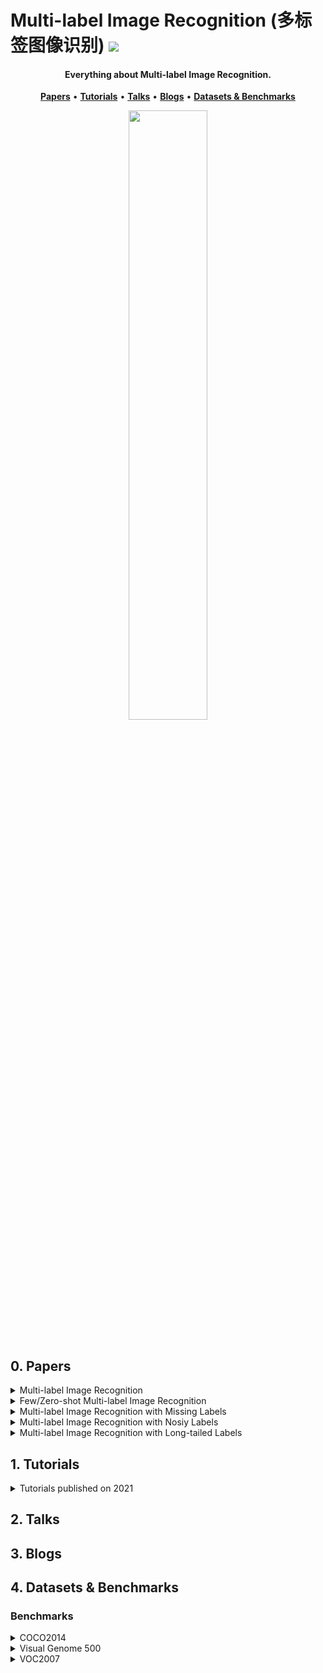 # Multi-label Image Recognition (多标签图像识别) ![](https://visitor-badge.glitch.me/badge?page_id=putao537.Awesome-Multi-label-Image-Recognition)

<h4 align="center">Everything about Multi-label Image Recognition.</h4>

<p align="center">
  <strong><a href="#0">Papers</a></strong> •
  <strong><a href="#1">Tutorials</a></strong> •
  <strong><a href="#2">Talks</a></strong> •
  <strong><a href="#3">Blogs</a></strong> •
  <strong><a href="#4">Datasets & Benchmarks</a></strong>
</p>

<div align=center>
  <img src='./Figures/WeChat.png' width="50%" />
</div>

<div align=center>
  <a href="https://www.zhihu.com/people/putao537"><img src="https://img.shields.io/badge/知乎-blue" alt=""></a> <a href="https://twitter.com/TaoPu537"><img src="https://img.shields.io/badge/Twitter-blue" alt=""></a> <a href="https://wx.zsxq.com/dweb2/index/group/15288888851422"><a href="https://space.bilibili.com/11722513"><img src="https://img.shields.io/badge/Bilibili-blue" alt=""></a>
</div>

<h2 id="0">0. Papers</h2>

<details>
  <summary> Multi-label Image Recognition </summary>
  
### 2022
|  **Pub.**  | **Title**                                                    |                          **Links**                           |
| :--------: | :----------------------------------------------------------- | :----------------------------------------------------------: |
| **TPAMI** | **[KGGR]** Knowledge-Guided Multi-Label Few-Shot Learning for General Image Recognition | [PDF](https://arxiv.org/abs/2009.09450) |
| **TIP** | **[SST]** SST: Spatial and Semantic Transformers for Multi-label Image Recognition | [PDF](https://ieeexplore.ieee.org/stamp/stamp.jsp?tp=&arnumber=9733172) |
| **TNNLS** | **[FDDS]** Multilabel Convolutional Network With Feature Denoising and Details Supplement | [PDF](https://ieeexplore.ieee.org/stamp/stamp.jsp?tp=&arnumber=9721413) |
| arxiv | **[GATN]** Graph Attention Transformer Network for Multi-Label Image Classification | [PDF](https://arxiv.org/pdf/2203.04049.pdf) |
  
### 2021       
|  **Pub.**  | **Title**                                                    |                          **Links**                           |
| :--------: | :----------------------------------------------------------- | :----------------------------------------------------------: |
| **TPAMI** | **[P-GCN]** Learning Graph Convolutional Networks for Multi-Label Recognition and Applications | [PDF](https://ieeexplore.ieee.org/abstract/document/9369105) |
| **TIP** | **[MCAR]** Learning to Discover Multi-Class Attentional Regions for Multi-Label Image Recognition | [PDF](https://arxiv.org/abs/2007.01755)/[Code](https://github.com/gaobb/MCAR) |
| **CVPR** | **[C-Trans]** General Multi-label Image Classification with Transformers | [PDF](https://openaccess.thecvf.com/content/CVPR2021/papers/Lanchantin_General_Multi-Label_Image_Classification_With_Transformers_CVPR_2021_paper.pdf)/[Code](https://github.com/QData/C-Tran) | 
| **ICCV** | **[TDRG]** Transformer-based Dual Relation Graph for Multi-label Image Recognition | [PDF](https://openaccess.thecvf.com/content/ICCV2021/papers/Zhao_Transformer-Based_Dual_Relation_Graph_for_Multi-Label_Image_Recognition_ICCV_2021_paper.pdf)/[Code](https://github.com/iCVTEAM/TDRG) |
| **ICCV** | **[ASL]** Asymmetric Loss For Multi-Label Classification | [PDF](https://openaccess.thecvf.com/content/ICCV2021/papers/Ridnik_Asymmetric_Loss_for_Multi-Label_Classification_ICCV_2021_paper.pdf)/[Code](https://github.com/Alibaba-MIIL/ASL) |
| **ICCV** | **[CSRA]** Residual Attention: A Simple but Effective Method for Multi-Label Recognition | [PDF](https://openaccess.thecvf.com/content/ICCV2021/papers/Zhu_Residual_Attention_A_Simple_but_Effective_Method_for_Multi-Label_Recognition_ICCV_2021_paper.pdf)/[Code](https://github.com/Kevinz-code/CSRA) |
| **ICCV** | **[TkML-AP]** TkML-AP: Adversarial Attacks to Top-k Multi-Label Learning | [PDF](https://openaccess.thecvf.com/content/ICCV2021/papers/Hu_TkML-AP_Adversarial_Attacks_to_Top-k_Multi-Label_Learning_ICCV_2021_paper.pdf) |
| **AAAI**  | **[DSDL]** Deep Semantic Dictionary Learning for Multi-label Image Classification | [PDF](https://ojs.aaai.org/index.php/AAAI/article/view/16472/16279)/[Code](https://github.com/ZFT-CQU/DSDL) |
| **AAAI** | **[MGTN]** Modular Graph Transformer Networks for Multi-Label Image Classification | [PDF](https://people.cs.umu.se/sonvx/files/2021_AAAI_MGTN.pdf)/[Code](https://github.com/ReML-AI/MGTN) |
| **IJCAI** | **[GM-MLIC]** GM-MLIC: Graph Matching based Multi-Label Image Classification | [PDF](https://www.ijcai.org/proceedings/2021/0163.pdf) |
| **ACM MM** | **[M3TR]** M3TR: Multi-modal Multi-label Recognition with Transformer | [PDF](https://dl.acm.org/doi/pdf/10.1145/3474085.3475191)/[Code](https://github.com/iCVTEAM/M3TR) |
| arxiv | MlTr: Multi-label Classification with Transformer | [PDF](https://arxiv.org/abs/2106.06195)/[Code](https://github.com/starmemda/MlTr/) | 
| arxiv | Query2Label: A Simple Transformer Way to Multi-Label Classification | [PDF](https://arxiv.org/pdf/2107.10834.pdf)/[Code](https://github.com/SlongLiu/query2labels) |
| arxiv | Multi-layered Semantic Representation Network for Multi-label Image Classification | [PDF](https://arxiv.org/pdf/2106.11596.pdf) | 
| arxiv | Contrast Learning Visual Attention for Multi Label Classification | [PDF](https://arxiv.org/pdf/2107.11626.pdf) |
| arxiv | Learning Discriminative Representations for Multi-Label Image Recognition | [PDF](https://arxiv.org/pdf/2107.11159.pdf) |
| arxiv | Fine-Grained AutoAugmentation for Multi-Label Classification | [PDF](https://arxiv.org/pdf/2107.05384.pdf) |

### 2020       

|  **Pub.**  | **Title**                                                    |                          **Links**                           |
| :--------: | :----------------------------------------------------------- | :----------------------------------------------------------: |
|  **TMM** | **[DER]** Disentangling, Embedding and Ranking Label Cues for Multi-Label Image Recognition | [PDF](https://ieeexplore.ieee.org/document/9122471) |
|  **TMM** | **[TS-GCN]** Joint Input and Output Space Learning for Multi-Label Image Classification | [PDF](https://ieeexplore.ieee.org/document/9115821) |
|  **CVPR** | **[PLA]** Orderless_Recurrent_Models_for_Multi-Label_Classification | [PDF](https://openaccess.thecvf.com/content_CVPR_2020/papers/Yazici_Orderless_Recurrent_Models_for_Multi-Label_Classification_CVPR_2020_paper.pdf)/[Code](https://github.com/voyazici/orderless-rnn-classification) |
| **CVPR** | Don’t Judge an Object by Its Context: Learning to Overcome Contextual Bias | [PDF](https://openaccess.thecvf.com/content_CVPR_2020/papers/Singh_Dont_Judge_an_Object_by_Its_Context_Learning_to_Overcome_CVPR_2020_paper.pdf)/[Code](https://github.com/princetonvisualai/ContextualBias) |
|  **ECCV** | **[ADD-GCN]** Attention-Driven Dynamic Graph Convolutional Network for Multi-Label Image Recognition | [PDF](https://arxiv.org/abs/2012.02994)/[Code](https://github.com/Yejin0111/ADD-GCN) |
|  **AAAI** | **[KSSNet]** Multi-Label Classification with Label Graph Superimposing | [PDF](https://arxiv.org/abs/1911.09243)/[Code](https://github.com/mathkey/mssnet) |
|  **AAAI** | Cross-Modality Attention with Semantic Graph Embedding for Multi-Label Classification | [PDF](https://arxiv.org/abs/1912.07872) |
| **ACM MM** | **[SGTN]** Privacy-Preserving Visual Content Tagging using Graph Transformer Networks | [PDF](https://dl.acm.org/doi/10.1145/3394171.3414047)/[Code](https://github.com/ReML-AI/sgtn) |
| **ACM MM** | **[AdaHGNN]** AdaHGNN: Adaptive Hypergraph Neural Networks for Multi-Label Image Classification | [PDF](https://dl.acm.org/doi/10.1145/3394171.3414046) |
| arxiv | **[IA-GCN]** Instance-Aware Graph Convolutional Network for Multi-Label Classification | [PDF](https://arxiv.org/pdf/2008.08407.pdf) |

### 2019       

| **Pub.** | **Title**                                                    |                          **Links**                           |
| :------: | :----------------------------------------------------------- | :----------------------------------------------------------: |
| **CVPR** | **[ML-GCN]** Multi-Label Image Recognition with Graph Convolutional Networks | [PDF](https://openaccess.thecvf.com/content_CVPR_2019/papers/Chen_Multi-Label_Image_Recognition_With_Graph_Convolutional_Networks_CVPR_2019_paper.pdf)/[Code](https://github.com/Megvii-Nanjing/ML-GCN) |
| **CVPR** | **[VAC]** Visual Attention Consistency under Image Transforms for Multi-Label Image Classification | [PDF](https://openaccess.thecvf.com/content_CVPR_2019/papers/Guo_Visual_Attention_Consistency_Under_Image_Transforms_for_Multi-Label_Image_Classification_CVPR_2019_paper.pdf)/[Code](https://github.com/hguosc/visual_attention_consistency) |
| **ICCV** | **[SSGRL]** Learning Semantic-Specific Graph Representation for Multi-Label Image Recognition | [PDF](https://arxiv.org/abs/1908.07325)/[Code](https://github.com/HCPLab-SYSU/SSGRL) |

### 2015~2018       

| **Pub.**  | **Title**                                                    |                          **Links**                           |
| :-------: | :----------------------------------------------------------- | :----------------------------------------------------------: |
| **TPAMI'15** | **[HCP]** HCP: A Flexible CNN Framework for Multi-Label Image Classification | [PDF](https://ieeexplore.ieee.org/document/7305792)  |
| **AAAI'18** | **[Order-Free RNN]** Order-Free RNN with Visual Attention for Multi-Label Classification | [PDF](https://arxiv.org/abs/1707.05495) |
| **AAAI'19** | Recurrent Attentional Reinforcement Learning for Multi-label Image Recognition | [PDF](https://arxiv.org/pdf/1712.07465.pdf) |
| **IJCAI'18** | **[MsDPD]** Multi-scale and Discriminative Part Detectors Based Features for Multi-label Image Classification | [PDF](https://www.ijcai.org/Proceedings/2018/0090.pdf) |
| **ICCV'17** | **[WILDCAT]** WILDCAT: Weakly Supervised Learning of Deep ConvNets for Image Classification, Pointwise Localization and Segmentation | [PDF](https://openaccess.thecvf.com/content_cvpr_2017/papers/Durand_WILDCAT_Weakly_Supervised_CVPR_2017_paper.pdf)/[Code](https://github.com/durandtibo/wildcat.pytorch) |
| **ICCV'17** | **[RDAR]** Multi-label Image Recognition by Recurrently Discovering Attentional Regions | [PDF](https://openaccess.thecvf.com/content_ICCV_2017/papers/Wang_Multi-Label_Image_Recognition_ICCV_2017_paper.pdf)/[Code](https://github.com/James-Yip/AttentionImageClass) |
| **CVPR'17** | **[SRN]** Learning Spatial Regularization with Image-level Supervisions for Multi-label Image Classification | [PDF](https://openaccess.thecvf.com/content_cvpr_2017/papers/Zhu_Learning_Spatial_Regularization_CVPR_2017_paper.pdf)/[Code](https://github.com/zhufengx/SRN_multilabel) |
| **CVPR'16** | **[CNN-RNN]** CNN-RNN: A Unified Framework for Multi-label Image Classification | [PDF](https://arxiv.org/abs/1604.04573)/[Code](https://github.com/AmrMaghraby/CNN-RNN-A-Unified-Framework-for-Multi-label-Image-Classification) |

</details>


<details>
  <summary> Few/Zero-shot Multi-label Image Recognition </summary>

| **Pub.** | **Title**                                                    |                          **Links**                           |
| :------: | :----------------------------------------------------------- | :----------------------------------------------------------: |
| **TPAMI'20** | **[KGGR]** Knowledge-Guided Multi-Label Few-Shot Learning for General Image Recognition | [PDF](https://arxiv.org/abs/2009.09450) |
| **TIP'20** | Deep Ranking for Image Zero-Shot Multi-Label Classification | [PDF](https://ieeexplore.ieee.org/stamp/stamp.jsp?tp=&arnumber=9093152) |
| **AAAI'22** | Inferring Prototypes for Multi-Label Few-Shot Image Classification with Word Vector Guided Attention | [PDF](https://www.aaai.org/AAAI22Papers/AAAI-4546.YanK.pdf) |
| **ICCV'21** | **[BiAM]** Discriminative Region-based Multi-Label Zero-Shot Learning |[PDF](https://openaccess.thecvf.com/content/ICCV2021/papers/Narayan_Discriminative_Region-Based_Multi-Label_Zero-Shot_Learning_ICCV_2021_paper.pdf)/[Code](https://github.com/akshitac8/BiAM) |
| **ICCV'21** | Semantic Diversity Learning for Zero-Shot Multi-label Classification | [PDF](https://openaccess.thecvf.com/content/ICCV2021/papers/Ben-Cohen_Semantic_Diversity_Learning_for_Zero-Shot_Multi-Label_Classification_ICCV_2021_paper.pdf)/[Code](https://github.com/Alibaba-MIIL/ZS_SDL) |
| **ICCV'21** | Interaction Compass: Multi-Label Zero-Shot Learning of Human-Object Interactions via Spatial Relations | [PDF](https://openaccess.thecvf.com/content/ICCV2021/papers/Hu_TkML-AP_Adversarial_Attacks_to_Top-k_Multi-Label_Learning_ICCV_2021_paper.pdf) |
| **CVPR'20** | A Shared Multi-Attention Framework for Multi-Label Zero-Shot Learning | [PDF](https://openaccess.thecvf.com/content_CVPR_2020/papers/Huynh_A_Shared_Multi-Attention_Framework_for_Multi-Label_Zero-Shot_Learning_CVPR_2020_paper.pdf) |
| **CVPR'18** | Multi-Label Zero-Shot Learning with Structured Knowledge Graphs | [PDF](https://openaccess.thecvf.com/content_cvpr_2018/papers/Lee_Multi-Label_Zero-Shot_Learning_CVPR_2018_paper.pdf)/[Code](https://github.com/Phoenix1327/ML-ZSL) |
| **CVPR'16** | Fast Zero-Shot Image Tagging | [PDF](https://openaccess.thecvf.com/content_cvpr_2016/papers/Zhang_Fast_Zero-Shot_Image_CVPR_2016_paper.pdf)/[Code](https://github.com/brthmas/Fast-Zero-Shot-Image-Tagging) |
| arxiv | Multi-Label Learning from Single Positive Labels | [PDF](https://arxiv.org/pdf/2106.09708.pdf)|
| arxiv | Towards Unbiased Multi-label Zero-Shot Learning with Pyramid and Semantic Attention | [PDF](https://arxiv.org/pdf/2203.03483.pdf) |
</details>


<details>
  <summary> Multi-label Image Recognition with Missing Labels </summary>
  
|  **Pub.**   | **Title**                                                    |                          **Links**                           |
| :---------: | :----------------------------------------------------------- | :----------------------------------------------------------: |
| **TPAMI'21** | **[P-GCN]** Learning Graph Convolutional Networks for Multi-Label Recognition and Applications | [PDF](https://ieeexplore.ieee.org/abstract/document/9369105) |
| **AAAI'22** | **[SARB]** Semantic-Aware Representation Blending for Multi-Label Image Recognition with Partial Labels | [PDF](https://www.aaai.org/AAAI22Papers/AAAI-1134.PuT.pdf)/[Code](https://github.com/HCPLab-SYSU/HCP-MLR-PL) |
| **AAAI'22** | **[SST]** Structured Semantic Transfer for Multi-Label Recognition with Partial Labels | [PDF](https://www.aaai.org/AAAI22Papers/AAAI-1133.ChenT.pdf)/[Code](https://github.com/HCPLab-SYSU/HCP-MLR-PL) |  
| **CVPR'21** | Multi-Label Learning from Single Positive Labels | [PDF](https://openaccess.thecvf.com/content/CVPR2021/papers/Cole_Multi-Label_Learning_From_Single_Positive_Labels_CVPR_2021_paper.pdf) |
|  **CVPR'20** | Interactive Multi-Label CNN Learning with Partial Labels | [PDF](https://openaccess.thecvf.com/content_CVPR_2020/papers/Huynh_Interactive_Multi-Label_CNN_Learning_With_Partial_Labels_CVPR_2020_paper.pdf) |
| **NeurIPS'20** | Exploiting weakly supervised visual patterns to learn from partial annotations | [PDF](https://proceedings.neurips.cc/paper/2020/file/066ca7bf90807fcd8e4f1eaef4e4e8f7-Paper.pdf) |
|  **CVPR'19** | Learning a Deep ConvNet for Multi-label Classification with Partial Labels | [PDF](https://openaccess.thecvf.com/content_CVPR_2019/papers/Durand_Learning_a_Deep_ConvNet_for_Multi-Label_Classification_With_Partial_Labels_CVPR_2019_paper.pdf) |
| arxiv | Spatial Consistency Loss for Training Multi-Label Classifiers from Single-Label Annotations | [PDF](https://arxiv.org/pdf/2203.06127.pdf) |
| arxiv | Simple and Robust Loss Design for Multi-Label Learning with Missing Labels | [PDF](https://arxiv.org/pdf/2112.07368.pdf) |
| arxiv | **[ATAM]** Rethinking Crowdsourcing Annotation: Partial Annotation with Salient Labels for Multi-Label Image Classification | [PDF](https://arxiv.org/pdf/2109.02688.pdf) |
| arxiv | Multi-label Classification with Partial Annotations using Class-aware Selective Loss | [PDF](https://arxiv.org/pdf/2110.10955.pdf)/[Code](https://github.com/Alibaba-MIIL/PartialLabelingCSL) |
| arxiv | Acknowledging the Unknown for Multi-label Learning with Single Positive Labels | [PDF](https://arxiv.org/pdf/2203.16219.pdf) |

</details>


<details>
  <summary> Multi-label Image Recognition with Nosiy Labels </summary>

| **Pub.** | **Title**                                                    |                          **Links**                           |
| :------: | :----------------------------------------------------------- | :----------------------------------------------------------: |
| **CVPR'19** | Weakly Supervised Image Classification through Noise Regularization | [PDF](https://openaccess.thecvf.com/content_CVPR_2019/papers/Hu_Weakly_Supervised_Image_Classification_Through_Noise_Regularization_CVPR_2019_paper.pdf) |
| **CVPR'17** | Learning From Noisy Large-Scale Datasets With Minimal Supervision | [PDF](https://openaccess.thecvf.com/content_cvpr_2017/papers/Veit_Learning_From_Noisy_CVPR_2017_paper.pdf) |
</details>

<details>
  <summary> Multi-label Image Recognition with Long-tailed Labels </summary>

| **Pub.** | **Title**                                                    |                          **Links**                           |
| :------: | :----------------------------------------------------------- | :----------------------------------------------------------: |
| **CVPR'21** | Long-Tailed Multi-Label Visual Recognition by Collaborative Training on Uniform and Re-balanced Samplings | [PDF](https://openaccess.thecvf.com/content/CVPR2021/papers/Guo_Long-Tailed_Multi-Label_Visual_Recognition_by_Collaborative_Training_on_Uniform_and_CVPR_2021_paper.pdf) |
| **ECCV'20** | Distribution-Balanced Loss for Multi-Label Classification in Long-Tailed Datasets | [PDF](https://www.ecva.net/papers/eccv_2020/papers_ECCV/papers/123490154.pdf)/[Code](https://github.com/wutong16/DistributionBalancedLoss) |
</details>

<h2 id="1">1. Tutorials</h2>

<details> <summary> Tutorials published on 2021  </summary>
  
|  **Pub.**  | **Title**                                                    |                          **Links**                           |
| :--------: | :----------------------------------------------------------- | :----------------------------------------------------------: |
|  |  |  |

</details>

<h2 id="2">2. Talks</h2>


<h2 id="3">3. Blogs</h2>


<h2 id="4">4. Datasets & Benchmarks</h2>

### Benchmarks


<details> <summary> COCO2014 </summary>
  
  | **Methods** | **Input Size** | **Architecture** | **mAP** | **CP** | **CR** | **CF1** | **OP** | **OR** | **OF1** | 
  | :---------: | :------------: | :--------------: | :-----: | :----: | :----: | :-----: | :----: | :----: | :-----: |
  | **ML-GCN** (CVPR'19) | (448, 448) | CNN-based | 83.0 | 85.1 | 72.0 | 78.0 | 85.8 | 75.4 | 80.3 |
  | **P-GCN**（TPAMI'21）| (448,448) | CNN-based | 83.2 | 84.9 | 72.7 | 78.3 | 85.0 | 76.4 | 80.5 |
  | **MCAR**（TIP'21）| (448,448) | CNN-based | 83.8 | 85.0 | 72.1 | 78.0 | 88.0 | 73.9 | 80.3 |
  | **ADD-GCN** (ECCV'20) | (448, 448) | CNN-based | 85.2 | 84.7 | 75.9 | 80.1 | 84.9 | 79.4 | 82.0 |
  | **SSGRL** (ICCV'19) | (576,576) | CNN-based | 83.8 | 89.9 | 68.5 | 76.8 | 91.3 | 70.8 | 79.7 |
  | **KGGR** (TPAMI'20) | (576, 576) | CNN-based | 84.3 | 85.6 | 72.7 | 78.6 | 87.1 | 75.6 | 80.9 |
  | **MCAR**（TIP'21）| (576,576) | CNN-based | 84.5 | 84.3 | 73.9 | 78.7 | 86.9 | 76.1 | 81.1 |
  | **AdaHGNN**（ACM MM'20）| (576,576) | CNN-based | 85.0 | - | - | 79.9 | - | - | 81.8 |
  | **TDRG**（ICCV21）| (448,448) | CNN-Transformer | 84.6 | 86.0 | 73.1 | 79.0 | 86.6 | 76.4 | 81.2 |
  | **C-Tran**（CVPR'21）| (576,576) | CNN-Transformer | 85.1 | 86.3 | 74.3 | 79.9 | 87.7 | 76.5 | 81.7 |
  | **TDRG**（ICCV'21）| (576,576) | CNN-Transformer | 86.0 | 87.0 | 74.7 | 80.4 | 87.5 | 77.9 | 82.4 |
  
  
  **Note:** Only present the precision, recall, and F1-measure for all prediction scores.
</details>

<details> <summary> Visual Genome 500 </summary>
 
  | **Methods** | **Input Size** | **Architecture** | **mAP** | **CP** | **CR** | **CF1** | **OP** | **OR** | **OF1** | 
  | :---------: | :------------: | :--------------: | :-----: | :----: | :----: | :-----: | :----: | :----: | :-----: |
  | **SSGRL** (ICCV'19) | (576,576) | CNN-based | 36.6 | - | - | - | - | - | - |
  | **KGGR** (TPAMI'20) | (576, 576) | CNN-based | 37.4 | 48.7 | 12.1 | 19.4 | 78.6 | 17.1 | 28.1 |
  | **AdaHGNN** (ACM MM'20）| (576,576) | CNN-based | 38.2 | - | - | - | - | - | - |
  | **C-Tran**（CVPR'21）| (576,576) | CNN-Transformer | 38.4 | 49.8 | 27.2 | 35.2 | 66.9 | 39.2 | 49.5 |
  
  **Note:** Only present the precision, recall, and F1-measure for all prediction scores.
</details>

<details> <summary> VOC2007 </summary>
  
  | **Methods** | **Input Size** | **Architecture** | **mAP** | **CP** | **CR** | **CF1** | **OP** | **OR** | **OF1** | 
  | :---------: | :------------: | :--------------: | :-----: | :----: | :----: | :-----: | :----: | :----: | :-----: |
  | **ML-GCN** (CVPR'19) |(448, 448) | CNN-based | 94.0 | - | - | - | - | - | - |
  | **P-GCN**（TPAMI'21）| (448,448) | CNN-based | 94.3 | - | - | - | - | - | - |
  | **ADD-GCN** (ECCV'20) | (448,448) | CNN-based | 96.0 | - | - | - | - | - | - |
  | **SSGRL** (ICCV'19) | (576,576) | CNN-based | 93.4 | - | - | - | - | - | - |
  | **KGGR** (TPAMI'20) | (576,576) | CNN-based | 93.6 | - | - | - | - | - | - |
  | **MCAR**（TIP'21）| (576,576) | CNN-based | 94.8 | - | - | - | - | - | - |
  | **AdaHGNN**（ACM MM'20）| (576,576) | CNN-based | 95.2 | - | - | - | - | - | - |
  | **TDRG**（ICCV21）| (448,448) | CNN-Transformer | 95.0 | - | - | - | - | - | - |
  
  **Note:** Only present the precision, recall, and F1-measure for all prediction scores.
</details>
